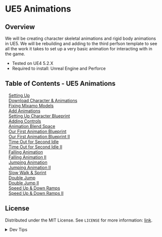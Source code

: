 # UE5 Animations


<!-- OVERVIEW -->
## Overview

We will be creating character skeletal animations and rigid body animations in UE5. We will be rebuilding and adding to the third perfson template to see all the work it takes to set up a very basic animation for interacting with in the game.
  

* Tested on UE4 5.2.X
* Required to install: Unreal Engine and Perforce

<!-- TOC -->
## Table of Contents - UE5 Animations
<kbd></kbd> &nbsp;&nbsp; [Setting Up](setting-up/README.md#user-content-setting-up) <br>
<kbd></kbd> &nbsp;&nbsp; [Download Character & Animations](character-anim/README.md#user-content-download-character--animations) <br>
<kbd></kbd> &nbsp;&nbsp; [Fixing Mixamo Models](fixing-model/README.md#user-content-fixing-mixamo-models) <br>
<kbd></kbd> &nbsp;&nbsp; [Add Animations](add-animations/README.md#user-content-add-animations) <br>
<kbd></kbd> &nbsp;&nbsp; [Setting Up Character Blueprint](character-bp/README.md#user-content-setting-up-character-blueprint) <br>
<kbd></kbd> &nbsp;&nbsp; [Adding Controls](adding-controls/README.md#user-content-adding-controls) <br>
<kbd></kbd> &nbsp;&nbsp; [Animation Blend Space](animation-blend/README.md#user-content-animation-blend-space) <br>
<kbd></kbd> &nbsp;&nbsp; [Our First Animation Blueprint](anim-bp/README.md#user-content-our-first-animation-blueprint) <br>
<kbd></kbd> &nbsp;&nbsp; [Our First Animation Blueprint II](anim-bp-ii/README.md#user-content-our-first-animation-blueprint) <br>
<kbd></kbd> &nbsp;&nbsp; [Time Out for Second Idle](second-idle/README.md#user-content-time-out-for-second-idle) <br>
<kbd></kbd> &nbsp;&nbsp; [Time Out for Second Idle II](second-idle-ii/README.md#user-content-time-out-for-second-idle-ii) <br>
<kbd></kbd> &nbsp;&nbsp; [Falling Animation](falling/README.md#user-content-falling-animation) <br>
<kbd></kbd> &nbsp;&nbsp; [Falling Animation II](falling-ii/README.md#user-content-falling-animation-ii) <br>
<kbd></kbd> &nbsp;&nbsp; [Jumping Animation](jumping/README.md#user-content-jumping-animation) <br>
<kbd></kbd> &nbsp;&nbsp; [Jumping Animation II](jumping-ii/README.md#user-content-jumping-animation-ii) <br>
<kbd></kbd> &nbsp;&nbsp; [Slow Walk & Sprint](walk-sprint/README.md#user-content-slow-walk--sprint) <br>
<kbd></kbd> &nbsp;&nbsp; [Double Jump](double-jump/README.md#user-content-double-jump) <br>
<kbd></kbd> &nbsp;&nbsp; [Double Jump II](double-jump-ii/README.md#user-content-double-jump-ii) <br>
<kbd></kbd> &nbsp;&nbsp; [Speed Up & Down Ramps](ramps/README.md#user-content-speed-up--down-ramps) <br>
<kbd></kbd> &nbsp;&nbsp; [Speed Up & Down Ramps II](ramps-ii/README.md#user-content-speed-up--down-ramps-ii) <br>


<!-- LICENSE -->
## License
Distributed under the MIT License. See `LICENSE` for more information: [link](LICENSE).


</p>
</details>
<details><summary>Dev Tips</summary>
make git m="add commit message"
</details>

